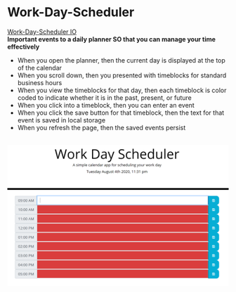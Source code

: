 # Work-Day-Scheduler

<a href="https://shadysaleh01.github.io/Work-Day-Scheduler/">Work-Day-Scheduler IO</a>
<br>
<strong>Important events to a daily planner SO that you can manage your time effectively</strong>
<br>
<ul>
  <li>When you open the planner, then the current day is displayed at the top of the calendar</li>
  <li>When you scroll down, then you presented with timeblocks for standard business hours</li>
  <li>When you view the timeblocks for that day, then each timeblock is color coded to indicate whether it is in the past, present, or future</li>
  <li>When you click into a timeblock, then you can enter an event</li>
  <li>When you click the save button for that timeblock, then the text for that event is saved in local storage</li>
  <li>When you refresh the page, then the saved events persist</li>
</ul>
<br>
<img src="image/screen-shot.PNG"/>
